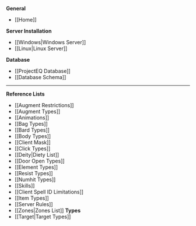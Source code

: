 **General**
* [[Home]]

**Server Installation**
* [[Windows|Windows Server]]
* [[Linux|Linux Server]]

**Database**
* [[ProjectEQ Database]]
* [[Database Schema]]

---
**Reference Lists**
* [[Augment Restrictions]]
* [[Augment Types]]
* [[Animations]]
* [[Bag Types]]
* [[Bard Types]]
* [[Body Types]]
* [[Client Mask]]
* [[Click Types]]
* [[Deity|Diety List]]
* [[Door Open Types]]
* [[Element Types]]
* [[Resist Types]]
* [[Numhit Types]]
* [[Skills]]
* [[Client Spell ID Limitations]]
* [[Item Types]]
* [[Server Rules]]
* [[Zones|Zones List]]
**Types**
* [[Target|Target Types]]